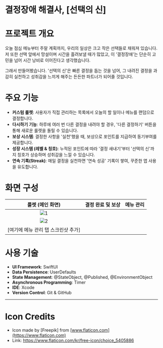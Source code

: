 # 결정장애 해결사, [선택의 신]

# 프로젝트 개요

오늘 점심 메뉴부터 주말 계획까지, 우리의 일상은 크고 작은 선택들로 채워져 있습니다. 저 또한 선택 앞에서 망설이며 시간을 흘려보낼 때가 많았고, 이 '결정장애'는 단순히 고민을 넘어 시간 낭비로 이어진다고 생각했습니다.

그래서 만들어봤습니다. '선택의 신'은 빠른 결정을 돕는 것을 넘어, 그 내려진 결정을 과감히 실천하고 성취감을 느끼게 해주는 든든한 파트너가 되어줄 것입니다.

# 주요 기능

* **커스텀 룰렛**: 사용자가 직접 관리하는 목록에서 오늘의 할 일이나 메뉴를 랜덤으로 결정합니다.
* **다시하기 기능**: 하루에 여러 번 다른 결정을 내려야 할 경우, '다른 결정하기' 버튼을 통해 새로운 룰렛을 돌릴 수 있습니다.
* **보상 시스템**: 결정한 사항을 '실천'했을 때, 보상으로 포인트를 지급하여 동기부여를 제공합니다.
* **성장 시스템 (레벨 & 칭호)**: 누적된 포인트에 따라 '결정 새내기'부터 '선택의 신'까지 칭호가 상승하며 성취감을 느낄 수 있습니다.
* **연속 기록(Streak)**: 매일 결정을 실천하면 '연속 성공' 기록이 쌓여, 꾸준한 앱 사용을 유도합니다.

# 화면 구성

| 룰렛 (메인 화면) | 결정 완료 및 보상 | 메뉴 관리 |
| :---: | :---: | :---: |
| ![1](https://github.com/user-attachments/assets/584981ba-1eae-4462-9bec-79028daf2b4d)
 | ![2](https://github.com/user-attachments/assets/c8e17baa-9dac-46b1-b7d7-5dbaf369ccf5)
 | [여기에 메뉴 관리 탭 스크린샷 추가] |


# 사용 기술

* **UI Framework**: SwiftUI
* **Data Persistence**: UserDefaults
* **State Management**: @StateObject, @Published, @EnvironmentObject
* **Asynchronous Programming**: Timer
* **IDE**: Xcode
* **Version Control**: Git & GitHub

---

# Icon Credits
- Icon made by [Freepik] from [www.flaticon.com](https://www.flaticon.com)
- Link: https://www.flaticon.com/kr/free-icon/choice_5405886

